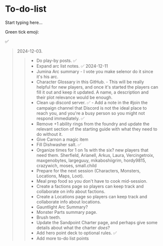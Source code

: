 # To-do-list

Start typing here...

Green tick emoji: 

✅

> 2024-12-03.
>> - Do play-by posts. ✅
>> - Expand arc list notes. ✅
> 2024-12-11
>> - Jumina Arc summary
       - I vote you make selenor do it since it's his arc.
>> - Character Glossary in this GitHub.
       - This will be really helpful for new players, and once it's started the players can fill it out and keep it updated. A name, a description and their plot relevance would be enough.
>> - Clean up discord server. ✅
       - Add a note in the #join the campaign channel that Discord is not the ideal place to reach you, and you're a busy person so you might not respond immediately. ✅
>> - Remove +1 ability rings from the foundry and update the relevant section of the starting guide with what they need to do without it.
>> - Give Carnon a magic item 
>> - Fill Dishwasher salt. ✅
>> - Organize times for 1 on 1s with the six? new players that need them. Sherfield, Arianell, Arkus, Laura, Vercingetroix, maxgenobytes, largeguuy, mikaboshiigrim, hordy9815, crazywich, moses, small.child
>> - Prepare for the next session (Characters, Monsters, Locations, Maps, Loot).
>> - Meal prep food so you don't have to cook mid-session.
>> - Create a factions page so players can keep track and collaborate on info about factions.
>> - Create a Locations page so players can keep track and collaborate info about locations.
>> - Gauntlight Arc Summary?
>> - Monster Parts summary page.
>> - Brush teeth.
>> - Update the Sandpoint Charter page, and perhaps give some details about what the charter *does*?
>> - Add hero point deck to optional rules. ✅
>> - Add more to-do list points
